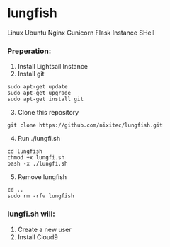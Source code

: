 # lungfish
Linux Ubuntu Nginx Gunicorn Flask Instance SHell

### Preperation:
1. Install Lightsail Instance
2. Install git
```
sudo apt-get update
sudo apt-get upgrade
sudo apt-get install git
```
3. Clone this repository
```
git clone https://github.com/nixitec/lungfish.git
```
4. Run ./lungfi.sh
```
cd lungfish
chmod +x lungfi.sh
bash -x ./lungfi.sh
```
5. Remove lungfish
```
cd ..
sudo rm -rfv lungfish
```



### lungfi.sh will:
1. Create a new user
1. Install Cloud9
